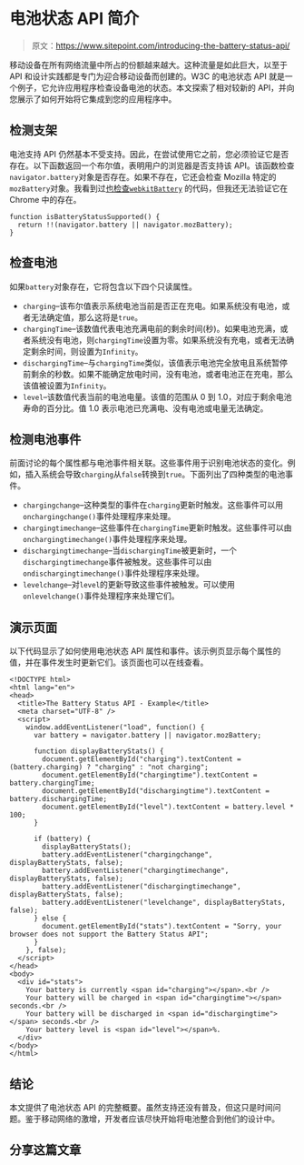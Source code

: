 # 电池状态 API 简介

> 原文：<https://www.sitepoint.com/introducing-the-battery-status-api/>

移动设备在所有网络流量中所占的份额越来越大。这种流量是如此巨大，以至于 API 和设计实践都是专门为迎合移动设备而创建的。W3C 的电池状态 API 就是一个例子，它允许应用程序检查设备电池的状态。本文探索了相对较新的 API，并向您展示了如何开始将它集成到您的应用程序中。


## 检测支架

电池支持 API 仍然基本不受支持。因此，在尝试使用它之前，您必须验证它是否存在。以下函数返回一个布尔值，表明用户的浏览器是否支持该 API。该函数检查`navigator.battery`对象是否存在。如果不存在，它还会检查 Mozilla 特定的`mozBattery`对象。我看到过[也检查`webkitBattery`](https://developer.mozilla.org/en-US/docs/DOM/window.navigator.battery "window.navigator.battery - MDN") 的代码，但我还无法验证它在 Chrome 中的存在。

```
function isBatteryStatusSupported() {
  return !!(navigator.battery || navigator.mozBattery);
}
```

## 检查电池

如果`battery`对象存在，它将包含以下四个只读属性。

*   `charging`–该布尔值表示系统电池当前是否正在充电。如果系统没有电池，或者无法确定值，那么这将是`true`。
*   `chargingTime`–该数值代表电池充满电前的剩余时间(秒)。如果电池充满，或者系统没有电池，则`chargingTime`设置为零。如果系统没有充电，或者无法确定剩余时间，则设置为`Infinity`。
*   `dischargingTime`–与`chargingTime`类似，该值表示电池完全放电且系统暂停前剩余的秒数。如果不能确定放电时间，没有电池，或者电池正在充电，那么该值被设置为`Infinity`。
*   `level`–该数值代表当前的电池电量。该值的范围从 0 到 1.0，对应于剩余电池寿命的百分比。值 1.0 表示电池已充满电、没有电池或电量无法确定。

## 检测电池事件

前面讨论的每个属性都与电池事件相关联。这些事件用于识别电池状态的变化。例如，插入系统会导致`charging`从`false`转换到`true`。下面列出了四种类型的电池事件。

*   `chargingchange`–这种类型的事件在`charging`更新时触发。这些事件可以用`onchargingchange()`事件处理程序来处理。
*   `chargingtimechange`–这些事件在`chargingTime`更新时触发。这些事件可以由`onchargingtimechange()`事件处理程序来处理。
*   `dischargingtimechange`–当`dischargingTime`被更新时，一个`dischargingtimechange`事件被触发。这些事件可以由`ondischargingtimechange()`事件处理程序来处理。
*   `levelchange`–对`level`的更新导致这些事件被触发。可以使用`onlevelchange()`事件处理程序来处理它们。

## 演示页面

以下代码显示了如何使用电池状态 API 属性和事件。该示例页显示每个属性的值，并在事件发生时更新它们。该页面也可以在线查看。

```
<!DOCTYPE html>
<html lang="en">
<head>
  <title>The Battery Status API - Example</title>
  <meta charset="UTF-8" />
  <script>
    window.addEventListener("load", function() {
      var battery = navigator.battery || navigator.mozBattery;

      function displayBatteryStats() {
        document.getElementById("charging").textContent = (battery.charging) ? "charging" : "not charging";
        document.getElementById("chargingtime").textContent = battery.chargingTime;
        document.getElementById("dischargingtime").textContent = battery.dischargingTime;
        document.getElementById("level").textContent = battery.level * 100;
      }

      if (battery) {
        displayBatteryStats();
        battery.addEventListener("chargingchange", displayBatteryStats, false);
        battery.addEventListener("chargingtimechange", displayBatteryStats, false);
        battery.addEventListener("dischargingtimechange", displayBatteryStats, false);
        battery.addEventListener("levelchange", displayBatteryStats, false);
      } else {
        document.getElementById("stats").textContent = "Sorry, your browser does not support the Battery Status API";
      }
    }, false);
  </script>
</head>
<body>
  <div id="stats">
    Your battery is currently <span id="charging"></span>.<br />
    Your battery will be charged in <span id="chargingtime"></span> seconds.<br />
    Your battery will be discharged in <span id="dischargingtime"></span> seconds.<br />
    Your battery level is <span id="level"></span>%.
  </div>
</body>
</html>
```

## 结论

本文提供了电池状态 API 的完整概要。虽然支持还没有普及，但这只是时间问题。鉴于移动网络的激增，开发者应该尽快开始将电池整合到他们的设计中。

## 分享这篇文章